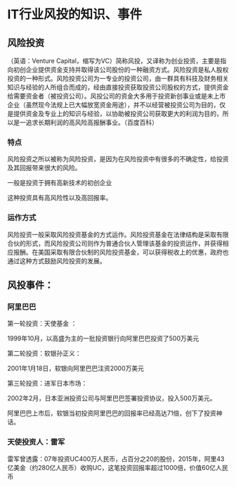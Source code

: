 # IT行业风投的知识、事件

## 风险投资
（英语：Venture Capital，缩写为VC）简称风投，又译称为创业投资，主要是指向初创企业提供资金支持并取得该公司股份的一种融资方式。风险投资是私人股权投资的一种形式。风险投资公司为一专业的投资公司，由一群具有科技及财务相关知识与经验的人所组合而成的，经由直接投资获取投资公司股权的方式，提供资金给需要资金者（被投资公司）。风投公司的资金大多用于投资新创事业或是未上市企业（虽然现今法规上已大幅放宽资金用途），并不以经营被投资公司为目的，仅是提供资金及专业上的知识与经验，以协助被投资公司获取更大的利润为目的，所以是一追求长期利润的高风险高报酬事业。（百度百科）
### 特点
风险投资之所以被称为风险投资，是因为在风险投资中有很多的不确定性，给投资及其回报带来很大的风险。

一般是投资于拥有高新技术的初创企业

这种投资具有高风险性以及高回报率。

### 运作方式
风险投资一般采取风险投资基金的方式运作。风险投资基金在法律结构是采取有限合伙的形式，而风险投资公司则作为普通合伙人管理该基金的投资运作，并获得相应报酬。在美国采取有限合伙制的风险投资基金，可以获得税收上的优惠，政府也通过这种方式鼓励风险投资的发展。

## 风投事件：
### 阿里巴巴
第一轮投资：天使基金 ：

1999年10月，以高盛为主的一批投资银行向阿里巴巴投资了500万美元

第二轮投资：软银孙正义：

2001年1月18日，软银向阿里巴巴注资2000万美元

第三轮投资：进军日本市场：

2002年2月，日本亚洲投资公司与阿里巴巴签署投资协议，投入500万美元。


阿里巴巴上市后，软银当初投资阿里巴巴的回报率已经高达71倍，创下了投资神话。

### 天使投资人：雷军
雷军曾透露：07年投资UC400万人民币，占百分之20的股份，2015年，阿里43亿美金（约280亿人民币）收购UC，这笔投资回报率超过1000倍，价值60亿人民币

